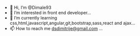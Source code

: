 - 👋 Hi, I’m @Dimale93
- 👀 I’m interested in front end developer...
- 🌱 I’m currently learning css,html,javascript,angular,git,bootstrap,sass,react and ajax...
- 📫 How to reach me dsdimitrije@gmail.com ...

<!---
Dimale93/Dimale93 is a ✨ special ✨ repository because its `README.md` (this file) appears on your GitHub profile.
You can click the Preview link to take a look at your changes.
--->
